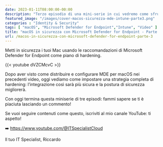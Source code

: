 ```yaml
---
date: 2023-01-11T08:00:00-00:00
description: "Terzo episodio di una mini-serie in cui vedremo come sfruttare gli strumenti di Defender for Endpoint per mettere in sicurezza macOS."
featured_image: "/images/cover-macos-sicurezza-mde-intune-parte3.png"
categories : "Identity & Security"
tags: [ "macOS", "Microsoft Defender for Endpoint","Intune", "Video" ]
title: "macOS in sicurezza con Microsoft Defender for Endpoint - Parte 3"
url: /macos-in-sicurezza-con-microsoft-defender-for-endpoint-parte-3
---
```

Metti in sicurezza i tuoi Mac usando le raccomandazioni di Microsoft Defender for Endpoint come piano di hardening.

{{< youtube dVZCMcvC >}} 

Dopo aver visto come distribuire e configurare MDE per macOS nei precedenti video, oggi vediamo come impostare una strategia completa di hardening: l’integrazione così sarà più sicura e la postura di sicurezza migliorerà. 

Con oggi termina questa miniserie di tre episodi: fammi sapere se ti è piaciuta lasciando un commento!

Se vuoi seguire contenuti come questo, iscriviti al mio canale YouTube: ti aspetto!

➡️ https://www.youtube.com/@ITSpecialistCloud

Il tuo IT Specialist, Riccardo